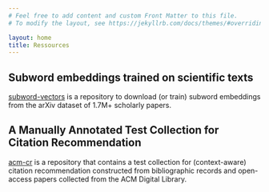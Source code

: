 ```yaml
---
# Feel free to add content and custom Front Matter to this file.
# To modify the layout, see https://jekyllrb.com/docs/themes/#overriding-theme-defaults

layout: home
title: Ressources
---
```


## Subword embeddings trained on scientific texts

[subword-vectors](https://github.com/anr-delices/subword-vectors) is a repository to download (or train) subword embeddings from the arXiv dataset of 1.7M+ scholarly papers.

## A Manually Annotated Test Collection for Citation Recommendation

[acm-cr](https://github.com/boudinfl/acm-cr) is a repository that contains a test collection for (context-aware) citation recommendation constructed from bibliographic records and open-access papers collected from the ACM Digital Library.
